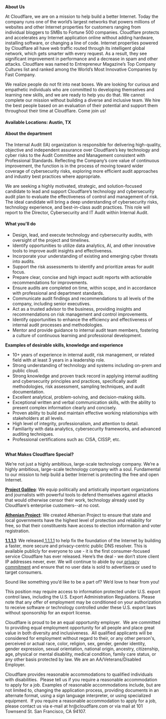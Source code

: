 <div class="content-intro">
	<div><strong>About Us</strong></div>
	<div>
		<p>At Cloudflare, we are on a mission to help build a better Internet. Today the company runs one of the world’s largest networks that powers millions of websites and other Internet properties for customers ranging from individual bloggers to SMBs to Fortune 500 companies. Cloudflare protects and accelerates any Internet application online without adding hardware, installing software, or changing a line of code. Internet properties powered by Cloudflare all have web traffic routed through its intelligent global network, which gets smarter with every request. As a result, they see significant improvement in performance and a decrease in spam and other attacks. Cloudflare was named to Entrepreneur Magazine’s Top Company Cultures list and ranked among the World’s Most Innovative Companies by Fast Company.&nbsp;</p>
		<p><span style="font-weight: 400;">We realize people do not fit into neat boxes. We are looking for curious and empathetic individuals who are committed to developing themselves and learning new skills, and we are ready to help you do that. We cannot complete our mission without building a diverse and inclusive team. We hire the best people based on an evaluation of their potential and support them throughout their time at Cloudflare. Come join us!&nbsp;</span></p>
	</div>
</div>
<h4>Available Locations: Austin, TX</h4>
<h4>About the department</h4>
<p>The Internal Audit (IA) organization is responsible for delivering high-quality, objective and independent assurance over Cloudflare’s key technology and cyber risks to the Audit Committee and Management consistent with Professional Standards. Reflecting the Company’s core value of continuous improvement, the function is in the process of moving toward wider coverage of cybersecurity risks, exploring more efficient audit approaches and industry best practices where appropriate.&nbsp;</p>
<p>We are seeking a highly motivated, strategic, and solution-focused candidate to lead and support Cloudflare’s technology and cybersecurity audit plan to evaluate the effectiveness of control and management of risk. The ideal candidate will bring a deep understanding of cybersecurity risks, technology experience, and best-in-class audit practices. This role will report to the Director, Cybersecurity and IT Audit within Internal Audit.</p>
<h4>What you'll do</h4>
<ul>
	<li>Design, lead, and execute technology and cybersecurity audits, with oversight of the project and timelines.&nbsp;</li>
	<li>Identify opportunities to utilize data analytics, AI, and other innovative tools to improve audit insights and effectiveness.&nbsp;</li>
	<li>Incorporate your understanding of existing and emerging cyber threats into audits.</li>
	<li>Support the risk assessments to identify and prioritize areas for audit focus.</li>
	<li>Prepare clear, concise and high impact audit reports with actionable recommendations for improvements.</li>
	<li>Ensure audits are completed on time, within scope, and in accordance with professional and department standards.</li>
	<li>Communicate audit findings and recommendations to all levels of the company, including senior executives.&nbsp;</li>
	<li>Act as a trusted advisor to the business, providing insights and recommendations on risk management and control improvements.</li>
	<li>Identify opportunities to enhance the efficiency and effectiveness of internal audit processes and methodologies.</li>
	<li>Mentor and provide guidance to internal audit team members, fostering a culture of continuous learning and professional development.</li>
</ul>
<p><strong>Examples of desirable skills, knowledge and experience</strong></p>
<ul>
	<li>10+<strong>&nbsp;</strong>years of&nbsp;experience in internal audit, risk management, or related field with at least 3 years in a leadership role.</li>
	<li>Strong understanding of technology and systems including on-prem and public cloud.</li>
	<li>Strong knowledge and proven track record in applying internal auditing and cybersecurity principles and practices, specifically audit methodologies, risk assessment, sampling techniques, and audit documentation.</li>
	<li>Excellent analytical, problem-solving, and decision-making skills.</li>
	<li>Exceptional written and verbal communication skills, with the ability to present complex information clearly and concisely.</li>
	<li>Proven ability to build and maintain effective working relationships with stakeholders at all levels.</li>
	<li>High level of integrity, professionalism, and attention to detail.</li>
	<li>Familiarity with data analytics, cybersecurity frameworks, and advanced auditing techniques.</li>
	<li>Professional certifications such as: CISA, CISSP, etc.<br><br></li>
</ul>
<div class="content-conclusion">
	<p><strong>What Makes Cloudflare Special?</strong></p>
	<p><span style="font-weight: 400;">We’re not just a highly ambitious, large-scale technology company. We’re a highly ambitious, large-scale technology company with a soul. Fundamental to our mission to help build a better Internet is protecting the free and open Internet.</span></p>
	<p><a href="https://blog.cloudflare.com/protecting-free-expression-online/"><strong>Project Galileo</strong></a><span style="font-weight: 400;">: We equip politically and artistically important organizations and journalists with powerful tools to defend themselves against attacks that would otherwise censor their work, technology already used by Cloudflare’s enterprise customers--at no cost.</span></p>
	<p><strong><a href="https://www.cloudflare.com/athenian/">Athenian Project</a></strong><span style="font-weight: 400;">: We created Athenian Project to ensure that state and local governments have the highest level of protection and reliability for free, so that their constituents have access to election information and voter registration.</span></p>
	<p><a href="https://1.1.1.1/"><strong>1.1.1.1</strong></a><span style="font-weight: 400;">: We released</span><a href="https://1.1.1.1/"> <span style="font-weight: 400;">1.1.1.1</span></a><span style="font-weight: 400;"> to help fix the foundation of the Internet by building a faster, more secure and privacy-centric public DNS resolver. This is available publicly for everyone to use - it is the first consumer-focused service Cloudflare has ever released. Here’s the deal - we don’t store client IP addresses never, ever. We will continue to abide by our</span><a href="https://developers.cloudflare.com/1.1.1.1/privacy/public-dns-resolver"> privacy commitment</a><span style="font-weight: 400;"> and ensure that no user data is sold to advertisers or used to target consumers.</span></p>
	<p><span style="font-weight: 400;">Sound like something you’d like to be a part of? We’d love to hear from you!</span></p>
	<p><span style="font-weight: 400;">This position may require access to information protected under U.S. export control laws, including the U.S. Export Administration Regulations. Please note that any offer of employment may be conditioned on your authorization to receive software or technology controlled under these U.S. export laws without sponsorship for an export license.</span></p>
	<p><span style="font-weight: 400;">Cloudflare is proud to be an equal opportunity employer. &nbsp;We are committed to providing equal employment opportunity for all people and place great value in both diversity and inclusiveness. &nbsp;All qualified applicants will be considered for employment without regard to their, or any other person's, perceived or actual</span> <span style="font-weight: 400;">race, color, religion, sex, gender, gender identity, gender expression, sexual orientation, national origin, ancestry, citizenship, age, physical or mental disability, medical condition, family care status, or any other basis protected by law. </span><span style="font-weight: 400;">We are an AA/Veterans/Disabled Employer.</span></p>
	<p><span style="font-weight: 400;">Cloudflare provides reasonable accommodations to qualified individuals with disabilities. &nbsp;Please tell us if you require a reasonable accommodation to apply for a job. Examples of reasonable accommodations include, but are not limited to, changing the application process, providing documents in an alternate format, using a sign language interpreter, or using specialized equipment. &nbsp;If you require a reasonable accommodation to apply for a job, please contact us via e-mail at </span><span style="font-weight: 400;">hr@cloudflare.com</span><span style="font-weight: 400;"> or via mail at 101 Townsend St. San Francisco, CA 94107.</span></p>
</div>